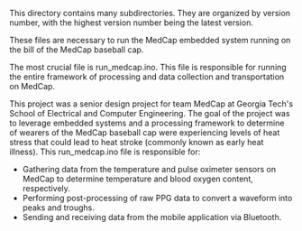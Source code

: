 This directory contains many subdirectories. They are organized by version number, with the highest version number being the latest version.

These files are necessary to run the MedCap embedded system running on the bill of the MedCap baseball cap.

The most crucial file is run_medcap.ino. This file is responsible for running the entire framework of processing and data collection and transportation on MedCap.

This project was a senior design project for team MedCap at Georgia Tech's School of Electrical and Computer Engineering. The goal of the project was to leverage embedded systems and a processing framework to determine of wearers of the MedCap baseball cap were experiencing levels of heat stress that could lead to heat stroke (commonly known as early heat illness). This run_medcap.ino file is responsible for:

- Gathering data from the temperature and pulse oximeter sensors on MedCap to determine temperature and blood oxygen content, respectively.
- Performing post-processing of raw PPG data to convert a waveform into peaks and troughs.
- Sending and receiving data from the mobile application via Bluetooth.
